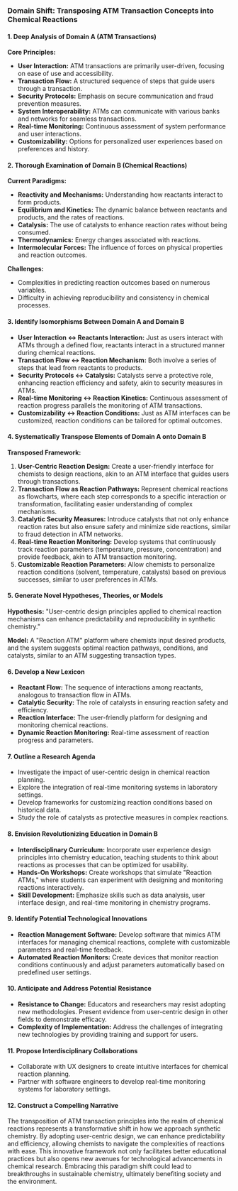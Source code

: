### Domain Shift: Transposing ATM Transaction Concepts into Chemical Reactions

#### 1. Deep Analysis of Domain A (ATM Transactions)

**Core Principles:**
- **User Interaction:** ATM transactions are primarily user-driven, focusing on ease of use and accessibility.
- **Transaction Flow:** A structured sequence of steps that guide users through a transaction.
- **Security Protocols:** Emphasis on secure communication and fraud prevention measures.
- **System Interoperability:** ATMs can communicate with various banks and networks for seamless transactions.
- **Real-time Monitoring:** Continuous assessment of system performance and user interactions.
- **Customizability:** Options for personalized user experiences based on preferences and history.

#### 2. Thorough Examination of Domain B (Chemical Reactions)

**Current Paradigms:**
- **Reactivity and Mechanisms:** Understanding how reactants interact to form products.
- **Equilibrium and Kinetics:** The dynamic balance between reactants and products, and the rates of reactions.
- **Catalysis:** The use of catalysts to enhance reaction rates without being consumed.
- **Thermodynamics:** Energy changes associated with reactions.
- **Intermolecular Forces:** The influence of forces on physical properties and reaction outcomes.

**Challenges:**
- Complexities in predicting reaction outcomes based on numerous variables.
- Difficulty in achieving reproducibility and consistency in chemical processes.

#### 3. Identify Isomorphisms Between Domain A and Domain B

- **User Interaction ↔ Reactants Interaction:** Just as users interact with ATMs through a defined flow, reactants interact in a structured manner during chemical reactions.
- **Transaction Flow ↔ Reaction Mechanism:** Both involve a series of steps that lead from reactants to products.
- **Security Protocols ↔ Catalysis:** Catalysts serve a protective role, enhancing reaction efficiency and safety, akin to security measures in ATMs.
- **Real-time Monitoring ↔ Reaction Kinetics:** Continuous assessment of reaction progress parallels the monitoring of ATM transactions.
- **Customizability ↔ Reaction Conditions:** Just as ATM interfaces can be customized, reaction conditions can be tailored for optimal outcomes.

#### 4. Systematically Transpose Elements of Domain A onto Domain B

**Transposed Framework:**
1. **User-Centric Reaction Design:** Create a user-friendly interface for chemists to design reactions, akin to an ATM interface that guides users through transactions.
2. **Transaction Flow as Reaction Pathways:** Represent chemical reactions as flowcharts, where each step corresponds to a specific interaction or transformation, facilitating easier understanding of complex mechanisms.
3. **Catalytic Security Measures:** Introduce catalysts that not only enhance reaction rates but also ensure safety and minimize side reactions, similar to fraud detection in ATM networks.
4. **Real-time Reaction Monitoring:** Develop systems that continuously track reaction parameters (temperature, pressure, concentration) and provide feedback, akin to ATM transaction monitoring.
5. **Customizable Reaction Parameters:** Allow chemists to personalize reaction conditions (solvent, temperature, catalysts) based on previous successes, similar to user preferences in ATMs.

#### 5. Generate Novel Hypotheses, Theories, or Models

**Hypothesis:** "User-centric design principles applied to chemical reaction mechanisms can enhance predictability and reproducibility in synthetic chemistry."

**Model:** A "Reaction ATM" platform where chemists input desired products, and the system suggests optimal reaction pathways, conditions, and catalysts, similar to an ATM suggesting transaction types.

#### 6. Develop a New Lexicon

- **Reactant Flow:** The sequence of interactions among reactants, analogous to transaction flow in ATMs.
- **Catalytic Security:** The role of catalysts in ensuring reaction safety and efficiency.
- **Reaction Interface:** The user-friendly platform for designing and monitoring chemical reactions.
- **Dynamic Reaction Monitoring:** Real-time assessment of reaction progress and parameters.

#### 7. Outline a Research Agenda

- Investigate the impact of user-centric design in chemical reaction planning.
- Explore the integration of real-time monitoring systems in laboratory settings.
- Develop frameworks for customizing reaction conditions based on historical data.
- Study the role of catalysts as protective measures in complex reactions.

#### 8. Envision Revolutionizing Education in Domain B

- **Interdisciplinary Curriculum:** Incorporate user experience design principles into chemistry education, teaching students to think about reactions as processes that can be optimized for usability.
- **Hands-On Workshops:** Create workshops that simulate "Reaction ATMs," where students can experiment with designing and monitoring reactions interactively.
- **Skill Development:** Emphasize skills such as data analysis, user interface design, and real-time monitoring in chemistry programs.

#### 9. Identify Potential Technological Innovations

- **Reaction Management Software:** Develop software that mimics ATM interfaces for managing chemical reactions, complete with customizable parameters and real-time feedback.
- **Automated Reaction Monitors:** Create devices that monitor reaction conditions continuously and adjust parameters automatically based on predefined user settings.

#### 10. Anticipate and Address Potential Resistance

- **Resistance to Change:** Educators and researchers may resist adopting new methodologies. Present evidence from user-centric design in other fields to demonstrate efficacy.
- **Complexity of Implementation:** Address the challenges of integrating new technologies by providing training and support for users.

#### 11. Propose Interdisciplinary Collaborations

- Collaborate with UX designers to create intuitive interfaces for chemical reaction planning.
- Partner with software engineers to develop real-time monitoring systems for laboratory settings.

#### 12. Construct a Compelling Narrative

The transposition of ATM transaction principles into the realm of chemical reactions represents a transformative shift in how we approach synthetic chemistry. By adopting user-centric design, we can enhance predictability and efficiency, allowing chemists to navigate the complexities of reactions with ease. This innovative framework not only facilitates better educational practices but also opens new avenues for technological advancements in chemical research. Embracing this paradigm shift could lead to breakthroughs in sustainable chemistry, ultimately benefiting society and the environment.
